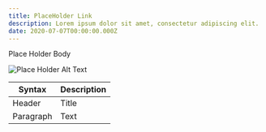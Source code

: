 ```yaml
---
title: PlaceHolder Link
description: Lorem ipsum dolor sit amet, consectetur adipiscing elit.
date: 2020-07-07T00:00:00.000Z
---
```

Place Holder Body

![Place Holder Alt Text](/assets/images/posts/logo.png "Place Holder Title")

| Syntax | Description |
| ----------- | ----------- |
| Header | Title |
| Paragraph | Text | 
